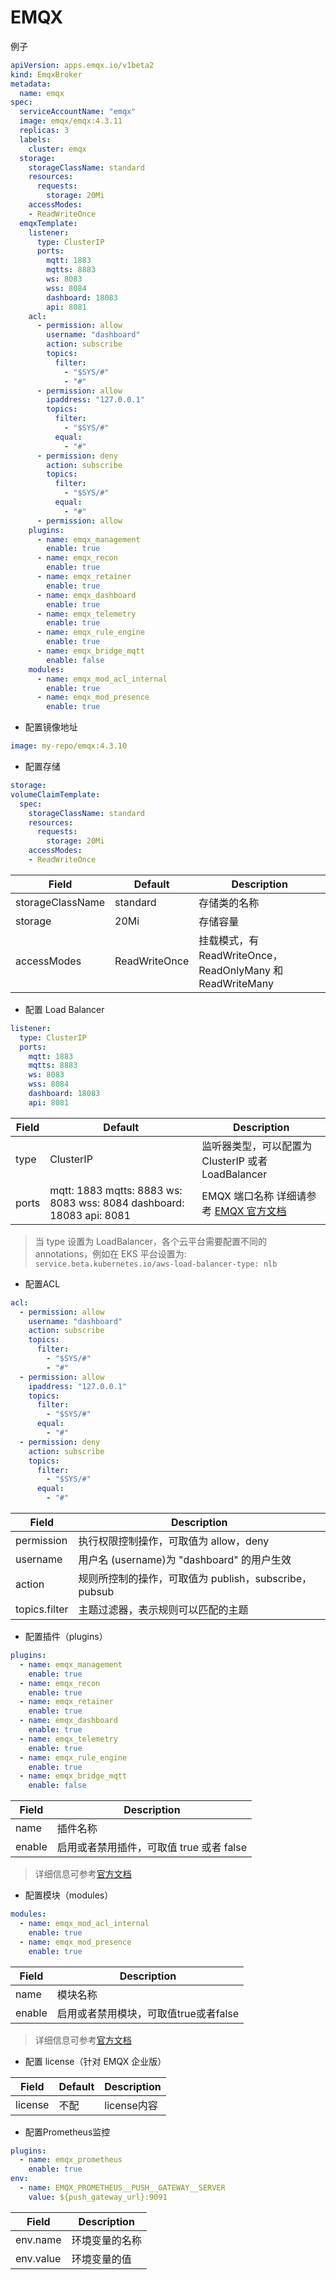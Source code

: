 # EMQX

例子

```yaml
apiVersion: apps.emqx.io/v1beta2
kind: EmqxBroker
metadata:
  name: emqx
spec:
  serviceAccountName: "emqx"
  image: emqx/emqx:4.3.11
  replicas: 3
  labels:
    cluster: emqx
  storage:
    storageClassName: standard
    resources:
      requests:
        storage: 20Mi
    accessModes:
    - ReadWriteOnce
  emqxTemplate:
    listener:
      type: ClusterIP
      ports:
        mqtt: 1883
        mqtts: 8883
        ws: 8083
        wss: 8084
        dashboard: 18083
        api: 8081
    acl:
      - permission: allow
        username: "dashboard"
        action: subscribe
        topics:
          filter:
            - "$SYS/#"
            - "#"
      - permission: allow
        ipaddress: "127.0.0.1"
        topics:
          filter:
            - "$SYS/#"
          equal:
            - "#"
      - permission: deny
        action: subscribe
        topics:
          filter:
            - "$SYS/#"
          equal:
            - "#"
      - permission: allow
    plugins:
      - name: emqx_management
        enable: true
      - name: emqx_recon
        enable: true
      - name: emqx_retainer
        enable: true
      - name: emqx_dashboard
        enable: true
      - name: emqx_telemetry
        enable: true
      - name: emqx_rule_engine
        enable: true
      - name: emqx_bridge_mqtt
        enable: false
    modules:
      - name: emqx_mod_acl_internal
        enable: true
      - name: emqx_mod_presence
        enable: true
```

- 配置镜像地址

```yaml
image: my-repo/emqx:4.3.10
```

- 配置存储

```yaml
storage:
volumeClaimTemplate:
  spec:
    storageClassName: standard
    resources:
      requests:
        storage: 20Mi
    accessModes:
    - ReadWriteOnce
```

| Field | Default | Description |
| --- | --- | --- |
| storageClassName | standard | 存储类的名称 |
| storage | 20Mi | 存储容量 |
| accessModes | ReadWriteOnce | 挂载模式，有 ReadWriteOnce，ReadOnlyMany 和 ReadWriteMany |
- 配置 Load Balancer

```yaml
listener:
  type: ClusterIP
  ports:
    mqtt: 1883
    mqtts: 8883
    ws: 8083
    wss: 8084
    dashboard: 18083
    api: 8081
```

| Field | Default | Description |
| --- | --- | --- |
| type | ClusterIP | 监听器类型，可以配置为 ClusterIP 或者 LoadBalancer |
| ports | mqtt: 1883 mqtts: 8883 ws: 8083 wss: 8084 dashboard: 18083 api: 8081 | EMQX 端口名称 详细请参考 [EMQX 官方文档](https://www.emqx.io/docs/zh/v4.3/tutorial/deploy.html) |

> 当 type 设置为 LoadBalancer，各个云平台需要配置不同的 annotations，例如在 EKS 平台设置为: `service.beta.kubernetes.io/aws-load-balancer-type: nlb`
>

- 配置ACL

```yaml
acl:
  - permission: allow
    username: "dashboard"
    action: subscribe
    topics:
      filter:
        - "$SYS/#"
        - "#"
  - permission: allow
    ipaddress: "127.0.0.1"
    topics:
      filter:
        - "$SYS/#"
      equal:
        - "#"
  - permission: deny
    action: subscribe
    topics:
      filter:
        - "$SYS/#"
      equal:
        - "#"
```

| Field | Description |
| --- | --- |
| permission | 执行权限控制操作，可取值为 allow，deny |
| username | 用户名 (username)为 "dashboard" 的用户生效 |
| action | 规则所控制的操作，可取值为 publish，subscribe，pubsub |
| topics.filter | 主题过滤器，表示规则可以匹配的主题 |
- 配置插件（plugins）

```yaml
plugins:
  - name: emqx_management
    enable: true
  - name: emqx_recon
    enable: true
  - name: emqx_retainer
    enable: true
  - name: emqx_dashboard
    enable: true
  - name: emqx_telemetry
    enable: true
  - name: emqx_rule_engine
    enable: true
  - name: emqx_bridge_mqtt
    enable: false
```

| Field | Description |
| --- | --- |
| name | 插件名称 |
| enable | 启用或者禁用插件，可取值 true 或者 false |

> 详细信息可参考[官方文档](https://docs.emqx.cn/broker/v4.3/advanced/plugins.html#%E6%8F%92%E4%BB%B6%E5%88%97%E8%A1%A8)
>
- 配置模块（modules）

```yaml
modules:
  - name: emqx_mod_acl_internal
    enable: true
  - name: emqx_mod_presence
    enable: true
```

| Field | Description |
| --- | --- |
| name | 模块名称 |
| enable | 启用或者禁用模块，可取值true或者false |

> 详细信息可参考[官方文档](https://docs.emqx.cn/broker/v4.3/advanced/internal-modules.html)
>

- 配置 license（针对 EMQX 企业版）

| Field | Default | Description |
| --- | --- | --- |
| license | 不配 | license内容 |
- 配置Prometheus监控

```yaml
plugins:
  - name: emqx_prometheus
    enable: true
env:
  - name: EMQX_PROMETHEUS__PUSH__GATEWAY__SERVER
    value: ${push_gateway_url}:9091
```

| Field | Description |
| --- | --- |
| env.name | 环境变量的名称 |
| env.value | 环境变量的值 |